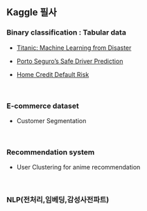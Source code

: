 ## Kaggle 필사

### Binary classification : Tabular data

- [Titanic: Machine Learning from Disaster](https://github.com/qsdcfd/kaggle/tree/TIL/Titanic)

- [Porto Seguro’s Safe Driver Prediction](https://github.com/qsdcfd/kaggle/tree/TIL/Porto_Seguro%E2%80%99s%20Safe%20Driver_Prediction)

- [Home Credit Default Risk](https://github.com/qsdcfd/kaggle/tree/TIL/Home_Credit%20Default_Risk/Intro)

<br>

### E-commerce dataset

- Customer Segmentation

<br>

### Recommendation system

- User Clustering for anime recommendation

<br>

### NLP(전처리,임베딩,감성사전파트)
